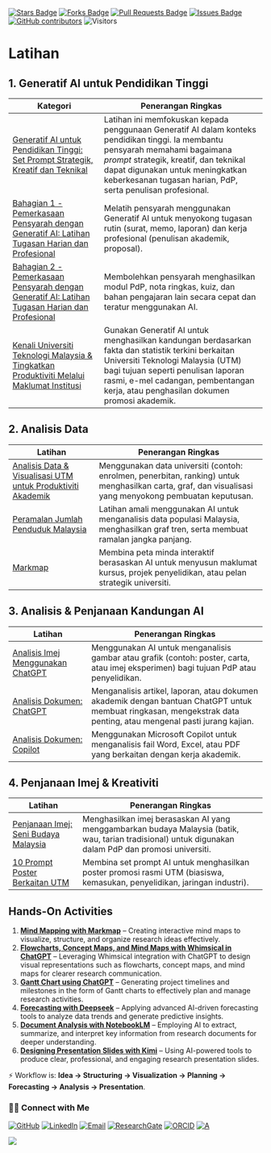 <a href="https://github.com/drshahizan/short-course/stargazers"><img src="https://img.shields.io/github/stars/drshahizan/short-course" alt="Stars Badge"/></a>
<a href="https://github.com/drshahizan/short-course/network/members"><img src="https://img.shields.io/github/forks/drshahizan/short-course" alt="Forks Badge"/></a>
<a href="https://github.com/drshahizan/short-course/pulls"><img src="https://img.shields.io/github/issues-pr/drshahizan/short-course" alt="Pull Requests Badge"/></a>
<a href="https://github.com/drshahizan/short-course"><img src="https://img.shields.io/github/issues/drshahizan/short-course" alt="Issues Badge"/></a>
<a href="https://github.com/drshahizan/short-course/graphs/contributors"><img alt="GitHub contributors" src="https://img.shields.io/github/contributors/drshahizan/short-course?color=2b9348"></a>
![Visitors](https://api.visitorbadge.io/api/visitors?path=https%3A%2F%2Fgithub.com%2Fdrshahizan%2Fshort-course&labelColor=%23d9e3f0&countColor=%23697689&style=flat)

# Latihan

## 1. Generatif AI untuk Pendidikan Tinggi

| **Kategori** | **Penerangan Ringkas** |
| -------------------------------------------------------------------------------------------------------------- | ---------------------------------------------------------------------------------------------------------------------------------------------------------------------------------------------------------------------------------------------------------------------------- |
| [Generatif AI untuk Pendidikan Tinggi: Set Prompt Strategik, Kreatif dan Teknikal](latihan/01.md)          | Latihan ini memfokuskan kepada penggunaan Generatif AI dalam konteks pendidikan tinggi. Ia membantu pensyarah memahami bagaimana *prompt* strategik, kreatif, dan teknikal dapat digunakan untuk meningkatkan keberkesanan tugasan harian, PdP, serta penulisan profesional. |
| [Bahagian 1 - Pemerkasaan Pensyarah dengan Generatif AI: Latihan Tugasan Harian dan Profesional](latihan/02.md) | Melatih pensyarah menggunakan Generatif AI untuk menyokong tugasan rutin (surat, memo, laporan) dan kerja profesional (penulisan akademik, proposal). |
| [Bahagian 2 - Pemerkasaan Pensyarah dengan Generatif AI: Latihan Tugasan Harian dan Profesional](latihan/03.md) | Membolehkan pensyarah menghasilkan modul PdP, nota ringkas, kuiz, dan bahan pengajaran lain secara cepat dan teratur menggunakan AI. |
| [Kenali Universiti Teknologi Malaysia & Tingkatkan Produktiviti Melalui Maklumat Institusi](latihan/04.md) | Gunakan Generatif AI untuk menghasilkan kandungan berdasarkan fakta dan statistik terkini berkaitan Universiti Teknologi Malaysia (UTM) bagi tujuan seperti penulisan laporan rasmi, e-mel cadangan, pembentangan kerja, atau penghasilan dokumen promosi akademik.          |
 

## 2. Analisis Data

| **Latihan**                                                     | **Penerangan Ringkas** |
| --------------------------------------------------------------- | ------------------------------------------------------------------------------------------------------------------------------------------------------- |
| [Analisis Data & Visualisasi UTM untuk Produktiviti Akademik](latihan/05.md) | Menggunakan data universiti (contoh: enrolmen, penerbitan, ranking) untuk menghasilkan carta, graf, dan visualisasi yang menyokong pembuatan keputusan. |
| [Peramalan Jumlah Penduduk Malaysia](latihan/06.md)                        | Latihan amali menggunakan AI untuk menganalisis data populasi Malaysia, menghasilkan graf tren, serta membuat ramalan jangka panjang.                   |
| [Markmap](latihan/07.md)                                                     | Membina peta minda interaktif berasaskan AI untuk menyusun maklumat kursus, projek penyelidikan, atau pelan strategik universiti.                       |

## 3. Analisis & Penjanaan Kandungan AI

| **Latihan**                           | **Penerangan Ringkas** |
| ------------------------------------- | ----------------------------------------------------------------------------------------------------------------------------------------------------------------- |
| [Analisis Imej Menggunakan ChatGPT](latihan/08.md) | Menggunakan AI untuk menganalisis gambar atau grafik (contoh: poster, carta, atau imej eksperimen) bagi tujuan PdP atau penyelidikan.                             |
| [Analisis Dokumen: ChatGPT](latihan/09.md)         | Menganalisis artikel, laporan, atau dokumen akademik dengan bantuan ChatGPT untuk membuat ringkasan, mengekstrak data penting, atau mengenal pasti jurang kajian. |
| [Analisis Dokumen: Copilot](latihan/10.md)         | Menggunakan Microsoft Copilot untuk menganalisis fail Word, Excel, atau PDF yang berkaitan dengan kerja akademik.                                                 |

## 4. Penjanaan Imej & Kreativiti

| **Latihan**                              | **Penerangan Ringkas** |
| ---------------------------------------- | ----------------------------------------------------------------------------------------------------------------------------------------------------- |
| [Penjanaan Imej: Seni Budaya Malaysia](latihan/11.md) | Menghasilkan imej berasaskan AI yang menggambarkan budaya Malaysia (batik, wau, tarian tradisional) untuk digunakan dalam PdP dan promosi universiti. |
| [10 Prompt Poster Berkaitan UTM](latihan/12.md)       | Membina set prompt AI untuk menghasilkan poster promosi rasmi UTM (biasiswa, kemasukan, penyelidikan, jaringan industri).                             |

## **Hands-On Activities**

1. [**Mind Mapping with Markmap**](https://github.com/drshahizan/short-course/blob/main/workshop/25idea/materials/latihan/07_markmap.md) – Creating interactive mind maps to visualize, structure, and organize research ideas effectively.
2. [**Flowcharts, Concept Maps, and Mind Maps with Whimsical in ChatGPT**](https://github.com/drshahizan/short-course/blob/main/workshop/25idea/materials/latihan/whimsical.md) – Leveraging Whimsical integration with ChatGPT to design visual representations such as flowcharts, concept maps, and mind maps for clearer research communication.
3. **[Gantt Chart using ChatGPT](https://github.com/drshahizan/short-course/blob/main/workshop/25idea/materials/latihan/ganttchart.md)** – Generating project timelines and milestones in the form of Gantt charts to effectively plan and manage research activities.
4. [**Forecasting with Deepseek**](https://github.com/drshahizan/short-course/blob/main/workshop/25idea/materials/latihan/deepseek_prediction.md) – Applying advanced AI-driven forecasting tools to analyze data trends and generate predictive insights.
5. **[Document Analysis with NotebookLM](https://github.com/drshahizan/short-course/blob/main/workshop/25idea/materials/latihan/notebooklm.md)** – Employing AI to extract, summarize, and interpret key information from research documents for deeper understanding.
6. [**Designing Presentation Slides with Kimi**](https://github.com/drshahizan/short-course/blob/main/workshop/25idea/materials/latihan/kimi.md) – Using AI-powered tools to produce clear, professional, and engaging research presentation slides.


⚡ Workflow is: **Idea → Structuring → Visualization → Planning → Forecasting → Analysis → Presentation**.

### 🙌🏻 Connect with Me
<p align="left">
    <a href="https://github.com/drshahizan" target="_blank"><img alt="GitHub" src="https://img.shields.io/badge/-@drshahizan-181717?style=flat-square&logo=GitHub&logoColor=white"></a>
    <a href="https://www.linkedin.com/in/drshahizan" target="_blank"><img alt="LinkedIn" src="https://img.shields.io/badge/-drshahizan-blue?style=flat-square&logo=Linkedin&logoColor=white&link=https://www.linkedin.com/in/drshahizan/"></a>
    <a href="mailto:shahizan@utm.my" target="_blank"><img alt="Email" src="https://img.shields.io/badge/-shahizan@utm.my-c14438?style=flat-square&logo=Gmail&logoColor=white&link=mailto:shahizan@utm.my.com"></a>
    <a href="https://www.researchgate.net/profile/Mohd-Othman-28" target="_blank"><img alt="ResearchGate" src="https://img.shields.io/badge/-ResearchGate-00CCBB?style=flat-square&logo=ResearchGate&logoColor=white"></a>
    <a href="https://orcid.org/0000-0003-4261-1873" target="_blank"><img alt="ORCID" src="https://img.shields.io/badge/-ORCID-A6CE39?style=flat-square&logo=ORCID&logoColor=white"></a> 
 <a href="https://visitorbadge.io/status?path=https%3A%2F%2Fgithub.com%2Fdrshahizan" target="_blank"><img alt="A" src="https://api.visitorbadge.io/api/visitors?path=https%3A%2F%2Fgithub.com%2Fdrshahizan&labelColor=%23697689&countColor=%23555555&style=plastic"></a>
 
![](https://hit.yhype.me/github/profile?user_id=81284918)
</p>
